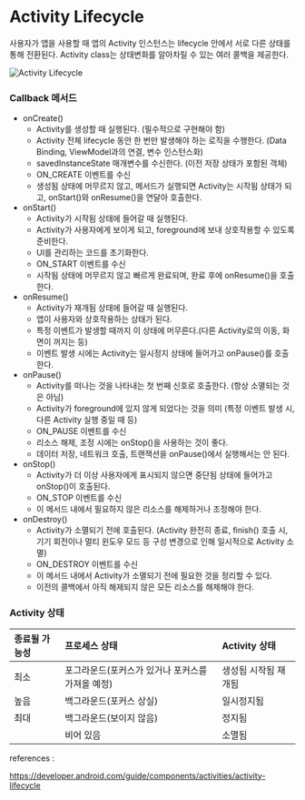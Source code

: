 # Activity Lifecycle

사용자가 앱을 사용할 때 앱의 Activity 인스턴스는 lifecycle 안에서 서로 다른 상태를 통해 전환된다. Activity class는 상태변화를 알아차릴 수 있는 여러 콜백을 제공한다.

![Activity Lifecycle](https://developer.android.com/guide/components/images/activity_lifecycle.png)

### Callback 메서드

- onCreate()
  - Activity를 생성할 때 실행된다. (필수적으로 구현해야 함)
  - Activity 전체 lifecycle 동안 한 번만 발생해야 하는 로직을 수행한다. (Data Binding, ViewModel과의 연결, 변수 인스턴스화)
  - savedInstanceState 매개변수를 수신한다. (이전 저장 상태가 포함된 객체)
  - ON_CREATE 이벤트를 수신
  - 생성됨 상태에 머무르지 않고, 메서드가 실행되면 Activity는 시작됨 상태가 되고, onStart()와 onResume()을 연달아 호출한다.
- onStart()
  - Activity가 시작됨 상태에 들어갈 때 실행된다.
  - Activity가 사용자에게 보이게 되고, foreground에 보내 상호작용할 수 있도록 준비한다.
  - UI를 관리하는 코드를 초기화한다.
  - ON_START 이벤트를 수신
  - 시작됨 상태에 머무르지 않고 빠르게 완료되며, 완료 후에 onResume()을 호출한다.
- onResume()
  - Activity가 재개됨 상태에 들어갈 때 실행된다.
  - 앱이 사용자와 상호작용하는 상태가 된다.
  - 특정 이벤트가 발생할 때까지 이 상태에 머무른다.(다른 Activity로의 이동, 화면이 꺼지는 등)
  - 이벤트 발생 시에는 Activity는 일시정지 상태에 들어가고 onPause()를 호출한다.
- onPause()
  - Activity를 떠나는 것을 나타내는 첫 번째 신호로 호출한다. (항상 소멸되는 것은 아님)
  - Activity가 foreground에 있지 않게 되었다는 것을 의미 (특정 이벤트 발생 시, 다른 Activity 실행 중일 때 등)
  - ON_PAUSE 이벤트를 수신
  - 리소스 해제, 조정 시에는 onStop()을 사용하는 것이 좋다.
  - 데이터 저장, 네트워크 호출, 트랜잭션을 onPause()에서 실행해서는 안 된다.
- onStop()
  - Activity가 더 이상 사용자에게 표시되지 않으면 중단됨 상태에 들어가고 onStop()이 호출된다.
  - ON_STOP 이벤트를 수신
  - 이 메서드 내에서 필요하지 않은 리소스를 해제하거나 조정해야 한다.
- onDestroy()
  - Activity가 소멸되기 전에 호출된다. (Activity 완전히 종료, finish() 호출 시, 기기 회전이나 멀티 윈도우 모드 등 구성 변경으로 인해 일시적으로 Activity 소멸)
  - ON_DESTROY 이벤트를 수신
  - 이 메서드 내에서 Activity가 소멸되기 전에 필요한 것을 정리할 수 있다.
  - 이전의 콜백에서 아직 해제되지 않은 모든 리소스를 해제해야 한다.

### Activity 상태

| 종료될 가능성 | 프로세스 상태                                    | Activity 상태        |
| :------------ | :----------------------------------------------- | :------------------- |
| 최소          | 포그라운드(포커스가 있거나 포커스를 가져올 예정) | 생성됨 시작됨 재개됨 |
| 높음          | 백그라운드(포커스 상실)                          | 일시정지됨           |
| 최대          | 백그라운드(보이지 않음)                          | 정지됨               |
|               | 비어 있음                                        | 소멸됨               |



references : 

https://developer.android.com/guide/components/activities/activity-lifecycle